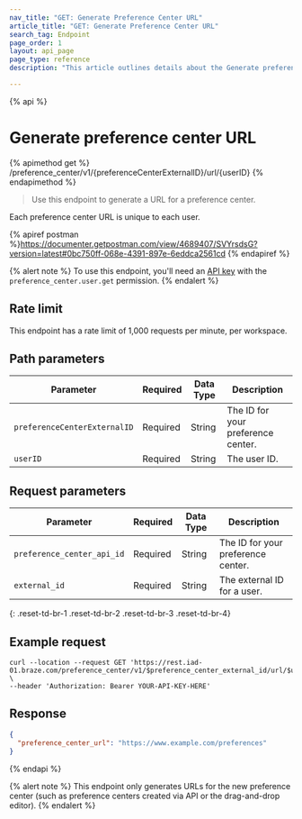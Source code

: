 ```yaml
---
nav_title: "GET: Generate Preference Center URL"
article_title: "GET: Generate Preference Center URL"
search_tag: Endpoint
page_order: 1
layout: api_page
page_type: reference
description: "This article outlines details about the Generate preference center URL Braze endpoint."

---
```

{% api %}
# Generate preference center URL
{% apimethod get %}
/preference_center/v1/{preferenceCenterExternalID}/url/{userID}
{% endapimethod %}

> Use this endpoint to generate a URL for a preference center. 

Each preference center URL is unique to each user.

{% apiref postman %}https://documenter.getpostman.com/view/4689407/SVYrsdsG?version=latest#0bc750ff-068e-4391-897e-6eddca2561cd {% endapiref %}

{% alert note %}
To use this endpoint, you'll need an [API key]({{site.baseurl}}/api/basics#rest-api-key/) with the `preference_center.user.get` permission.
{% endalert %}

## Rate limit

This endpoint has a rate limit of 1,000 requests per minute, per workspace.

## Path parameters

| Parameter | Required | Data Type | Description |
| --------- | ---------| --------- | ----------- |
|`preferenceCenterExternalID`| Required | String | The ID for your preference center. |
|`userID`| Required | String | The user ID. |

## Request parameters

| Parameter | Required | Data Type | Description |
| --------- | ---------| --------- | ----------- |
|`preference_center_api_id`| Required | String | The ID for your preference center. |
|`external_id`| Required | String | The external ID for a user. |
{: .reset-td-br-1 .reset-td-br-2 .reset-td-br-3  .reset-td-br-4}

## Example request

```
curl --location --request GET 'https://rest.iad-01.braze.com/preference_center/v1/$preference_center_external_id/url/$user_external_id' \
--header 'Authorization: Bearer YOUR-API-KEY-HERE'
```

## Response 

```json
{
  "preference_center_url": "https://www.example.com/preferences"
}
```

{% endapi %}

{% alert note %}
This endpoint only generates URLs for the new preference center (such as preference centers created via API or the drag-and-drop editor).
{% endalert %}